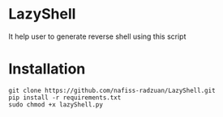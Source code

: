 # LazyShell
It help user to generate reverse shell using this script

# Installation
```
git clone https://github.com/nafiss-radzuan/LazyShell.git
pip install -r requirements.txt
sudo chmod +x lazyShell.py
```
